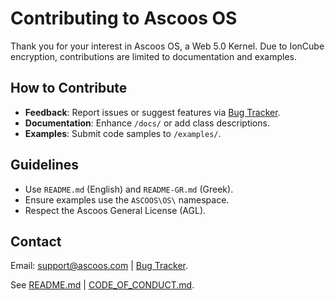 # Contributing to Ascoos OS

Thank you for your interest in Ascoos OS, a Web 5.0 Kernel. Due to IonCube encryption, contributions are limited to documentation and examples.

## How to Contribute
- **Feedback**: Report issues or suggest features via [Bug Tracker](https://issues.ascoos.com).
- **Documentation**: Enhance `/docs/` or add class descriptions.
- **Examples**: Submit code samples to `/examples/`.

## Guidelines
- Use `README.md` (English) and `README-GR.md` (Greek).
- Ensure examples use the `ASCOOS\OS\` namespace.
- Respect the Ascoos General License (AGL).

## Contact
Email: [support@ascoos.com](mailto:support@ascoos.com) | [Bug Tracker](https://issues.ascoos.com).

See [README.md](README.md) | [CODE_OF_CONDUCT.md](CODE_OF_CONDUCT.md).